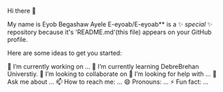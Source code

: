 Hi there 👋

My name is Eyob Begashaw Ayele
E-eyoab/E-eyoab** is a ✨ _special_ ✨ repository because it's 'README.md'(this file) appears on your GitHub profile.

Here are some ideas to get you started:

🔭 I’m currently working on ...
🌱 I’m currently learning DebreBrehan Universtiy.
👯 I’m looking to collaborate on 
🤔 I’m looking for help with ...
💬 Ask me about ...
📫 How to reach me: ...
😄 Pronouns: ...
⚡ Fun fact: ...

